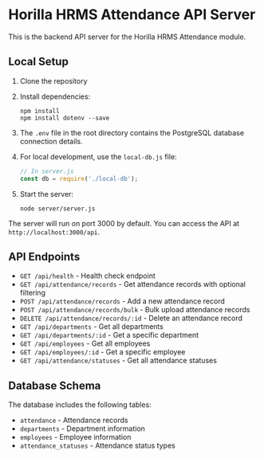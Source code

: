 # Horilla HRMS Attendance API Server

This is the backend API server for the Horilla HRMS Attendance module.

## Local Setup

1. Clone the repository
2. Install dependencies:
   ```
   npm install
   npm install dotenv --save
   ```

3. The `.env` file in the root directory contains the PostgreSQL database connection details.

4. For local development, use the `local-db.js` file:
   ```javascript
   // In server.js
   const db = require('./local-db');
   ```

5. Start the server:
   ```
   node server/server.js
   ```

The server will run on port 3000 by default. You can access the API at `http://localhost:3000/api`.

## API Endpoints

- `GET /api/health` - Health check endpoint
- `GET /api/attendance/records` - Get attendance records with optional filtering
- `POST /api/attendance/records` - Add a new attendance record
- `POST /api/attendance/records/bulk` - Bulk upload attendance records
- `DELETE /api/attendance/records/:id` - Delete an attendance record
- `GET /api/departments` - Get all departments
- `GET /api/departments/:id` - Get a specific department
- `GET /api/employees` - Get all employees
- `GET /api/employees/:id` - Get a specific employee
- `GET /api/attendance/statuses` - Get all attendance statuses

## Database Schema

The database includes the following tables:
- `attendance` - Attendance records
- `departments` - Department information
- `employees` - Employee information
- `attendance_statuses` - Attendance status types